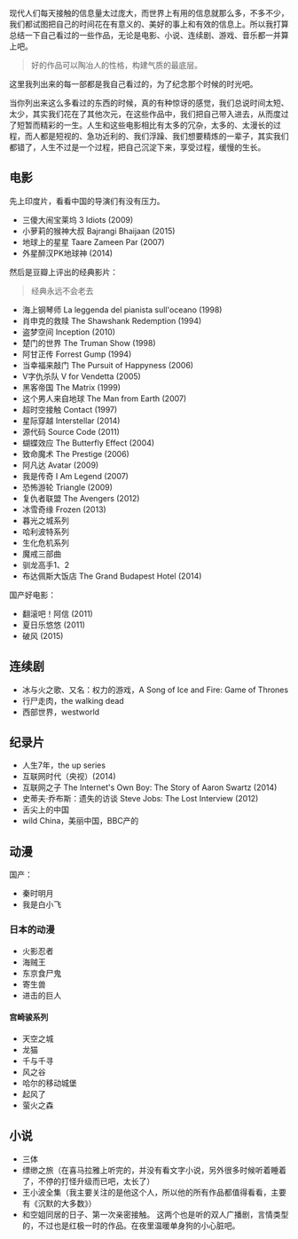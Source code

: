 现代人们每天接触的信息量太过庞大，而世界上有用的信息就那么多，不多不少，我们都试图把自己的时间花在有意义的、美好的事上和有效的信息上。所以我打算总结一下自己看过的一些作品，无论是电影、小说、连续剧、游戏、音乐都一并算上吧。

>好的作品可以陶冶人的性格，构建气质的最底层。

这里我列出来的每一部都是我自己看过的，为了纪念那个时候的时光吧。

当你列出来这么多看过的东西的时候，真的有种惊讶的感觉，我们总说时间太短、太少，其实我们花在了其他次元，在这些作品中，我们把自己带入进去，从而度过了短暂而精彩的一生。人生和这些电影相比有太多的冗杂，太多的、太漫长的过程，而人都是短视的、急功近利的、我们浮躁、我们想要精炼的一辈子，其实我们都错了，人生不过是一个过程，把自己沉淀下来，享受过程，缓慢的生长。


## 电影

先上印度片，看看中国的导演们有没有压力。

- 三傻大闹宝莱坞 3 Idiots (2009)
- 小萝莉的猴神大叔 Bajrangi Bhaijaan (2015)
- 地球上的星星 Taare Zameen Par (2007)
- 外星醉汉PK地球神 (2014)

然后是豆瓣上评出的经典影片：

>经典永远不会老去

- 海上钢琴师 La leggenda del pianista sull'oceano (1998)
- 肖申克的救赎 The Shawshank Redemption (1994)
- 盗梦空间 Inception (2010)
- 楚门的世界 The Truman Show (1998)
- 阿甘正传 Forrest Gump (1994)
- 当幸福来敲门 The Pursuit of Happyness (2006)
- V字仇杀队 V for Vendetta (2005)
- 黑客帝国 The Matrix (1999)
- 这个男人来自地球 The Man from Earth (2007)
- 超时空接触 Contact (1997)
- 星际穿越 Interstellar (2014)
- 源代码 Source Code (2011)
- 蝴蝶效应 The Butterfly Effect (2004)
- 致命魔术 The Prestige (2006)
- 阿凡达 Avatar (2009)
- 我是传奇 I Am Legend (2007)
- 恐怖游轮 Triangle (2009)
- 复仇者联盟 The Avengers (2012)
- 冰雪奇缘 Frozen (2013)
- 暮光之城系列
- 哈利波特系列
- 生化危机系列
- 魔戒三部曲
- 驯龙高手1、2
- 布达佩斯大饭店 The Grand Budapest Hotel (2014)

国产好电影：

- 翻滚吧！阿信 (2011)
- 夏日乐悠悠 (2011)
- 破风 (2015)

## 连续剧

- 冰与火之歌、又名：权力的游戏，A Song of Ice and Fire: Game of Thrones
- 行尸走肉，the walking dead
- 西部世界，westworld

## 纪录片

- 人生7年，the up series
- 互联网时代（央视）(2014)
- 互联网之子 The Internet's Own Boy: The Story of Aaron Swartz (2014)
- 史蒂夫·乔布斯：遗失的访谈 Steve Jobs: The Lost Interview (2012)
- 舌尖上的中国
- wild China，美丽中国，BBC产的


## 动漫

国产：

- 秦时明月
- 我是白小飞

### 日本的动漫

- 火影忍者
- 海贼王
- 东京食尸鬼
- 寄生兽
- 进击的巨人

#### 宫崎骏系列

- 天空之城
- 龙猫
- 千与千寻
- 风之谷
- 哈尔的移动城堡
- 起风了
- 萤火之森

## 小说

- 三体
- 缥缈之旅（在喜马拉雅上听完的，并没有看文字小说，另外很多时候听着睡着了，不停的打怪升级而已吧，太长了）
- 王小波全集（我主要关注的是他这个人，所以他的所有作品都值得看看，主要有《沉默的大多数》）
- 和空姐同居的日子、第一次亲密接触。 这两个也是听的双人广播剧，言情类型的，不过也是红极一时的作品。在夜里温暖单身狗的小心脏吧。
